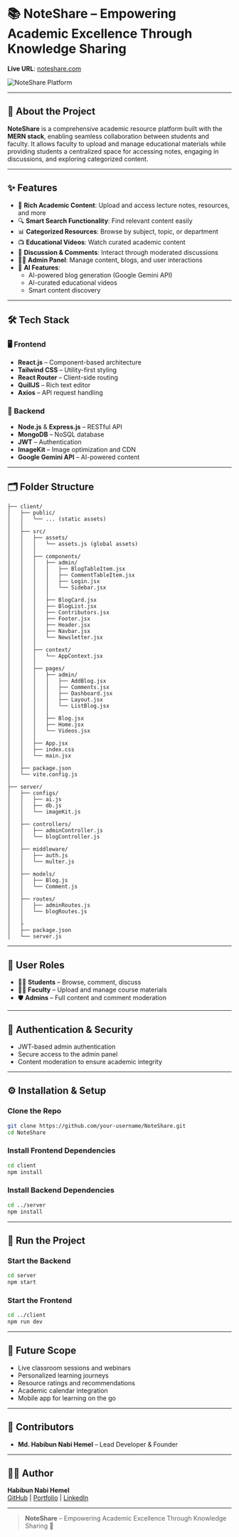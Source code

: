 # 📚 NoteShare – Empowering Academic Excellence Through Knowledge Sharing

**Live URL**: [noteshare.com](https://note-sharebracu.vercel.app/)

![NoteShare Platform](photo.png)

---

## 🚀 About the Project

**NoteShare** is a comprehensive academic resource platform built with the **MERN stack**, enabling seamless collaboration between students and faculty. It allows faculty to upload and manage educational materials while providing students a centralized space for accessing notes, engaging in discussions, and exploring categorized content.

---

## ✨ Features

- 📝 **Rich Academic Content**: Upload and access lecture notes, resources, and more  
- 🔍 **Smart Search Functionality**: Find relevant content easily  
- 📊 **Categorized Resources**: Browse by subject, topic, or department  
- 📺 **Educational Videos**: Watch curated academic content  
- 💬 **Discussion & Comments**: Interact through moderated discussions  
- 👨‍🏫 **Admin Panel**: Manage content, blogs, and user interactions  
- 🤖 **AI Features**:  
  - AI-powered blog generation (Google Gemini API)  
  - AI-curated educational videos  
  - Smart content discovery  

---

## 🛠️ Tech Stack

### 🖥️ Frontend

- **React.js** – Component-based architecture  
- **Tailwind CSS** – Utility-first styling  
- **React Router** – Client-side routing  
- **QuillJS** – Rich text editor  
- **Axios** – API request handling  

### 🔧 Backend

- **Node.js** & **Express.js** – RESTful API  
- **MongoDB** – NoSQL database  
- **JWT** – Authentication  
- **ImageKit** – Image optimization and CDN  
- **Google Gemini API** – AI-powered content  

---

## 🗂️ Folder Structure

```
├── client/
│   ├── public/
│   │   └── ... (static assets)
│   │
│   ├── src/
│   │   ├── assets/
│   │   │   └── assets.js (global assets)
│   │   │
│   │   ├── components/
│   │   │   ├── admin/
│   │   │   │   ├── BlogTableItem.jsx
│   │   │   │   ├── CommentTableItem.jsx
│   │   │   │   ├── Login.jsx
│   │   │   │   └── Sidebar.jsx
│   │   │   │
│   │   │   ├── BlogCard.jsx
│   │   │   ├── BlogList.jsx
│   │   │   ├── Contributors.jsx
│   │   │   ├── Footer.jsx
│   │   │   ├── Header.jsx
│   │   │   ├── Navbar.jsx
│   │   │   └── Newsletter.jsx
│   │   │
│   │   ├── context/
│   │   │   └── AppContext.jsx
│   │   │
│   │   ├── pages/
│   │   │   ├── admin/
│   │   │   │   ├── AddBlog.jsx
│   │   │   │   ├── Comments.jsx
│   │   │   │   ├── Dashboard.jsx
│   │   │   │   ├── Layout.jsx
│   │   │   │   └── ListBlog.jsx
│   │   │   │
│   │   │   ├── Blog.jsx
│   │   │   ├── Home.jsx
│   │   │   └── Videos.jsx
│   │   │
│   │   ├── App.jsx
│   │   ├── index.css
│   │   └── main.jsx
│   │
│   ├── package.json
│   └── vite.config.js
│
├── server/
│   ├── configs/
│   │   ├── ai.js
│   │   ├── db.js
│   │   └── imageKit.js
│   │
│   ├── controllers/
│   │   ├── adminController.js
│   │   └── blogController.js
│   │
│   ├── middleware/
│   │   ├── auth.js
│   │   └── multer.js
│   │
│   ├── models/
│   │   ├── Blog.js
│   │   └── Comment.js
│   │
│   ├── routes/
│   │   ├── adminRoutes.js
│   │   └── blogRoutes.js
│   │
│   ├
│   ├── package.json
│   └── server.js
```

---

## 👥 User Roles

- 👨‍🎓 **Students** – Browse, comment, discuss  
- 👩‍🏫 **Faculty** – Upload and manage course materials  
- 🛡️ **Admins** – Full content and comment moderation  

---

## 🔐 Authentication & Security

- JWT-based admin authentication  
- Secure access to the admin panel  
- Content moderation to ensure academic integrity  

---

## ⚙️ Installation & Setup

### Clone the Repo

```bash
git clone https://github.com/your-username/NoteShare.git
cd NoteShare
```

### Install Frontend Dependencies

```bash
cd client
npm install
```

### Install Backend Dependencies

```bash
cd ../server
npm install
```

---

## 🚀 Run the Project

### Start the Backend

```bash
cd server
npm start
```

### Start the Frontend

```bash
cd ../client
npm run dev
```

---

## 🌱 Future Scope

- Live classroom sessions and webinars  
- Personalized learning journeys  
- Resource ratings and recommendations  
- Academic calendar integration  
- Mobile app for learning on the go  

---

## 🙌 Contributors

- **Md. Habibun Nabi Hemel** – Lead Developer & Founder  


---

## 👨‍💻 Author

**Habibun Nabi Hemel**  
[GitHub](https://github.com/your-username) | [Portfolio](https://hemel-portfolio.vercel.app/) | [LinkedIn](https://www.linkedin.com/in/habibun-nabi-hemel/)

---

> **NoteShare** – Empowering Academic Excellence Through Knowledge Sharing 🚀
